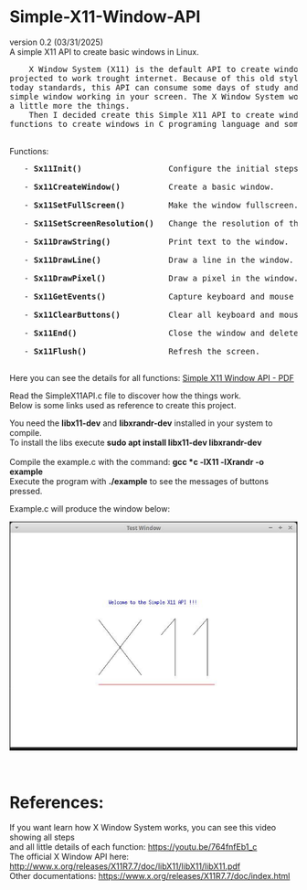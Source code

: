# Simple-X11-Window-API
version 0.2 (03/31/2025)<br>
A simple X11 API to create basic windows in Linux.<br>
<pre>    X Window System (X11) is the default API to create windows in Linux. This is a very old API
projected to work trought internet. Because of this old style of programming compared to
today standards, this API can consume some days of study and research until you get a
simple window working in your screen. The X Window System work in a asynchronous way complicating
a little more the things.
    Then I decided create this Simple X11 API to create windows in Linux. This will offer basic
functions to create windows in C programing language and some example codes.</pre>
<br>
   Functions:
<br>
<pre>
   - <b>Sx11Init()</b>                  Configure the initial steps to create windows.<br>
   - <b>Sx11CreateWindow()</b>          Create a basic window.<br>
   - <b>Sx11SetFullScreen()</b>         Make the window fullscreen.<br>
   - <b>Sx11SetScreenResolution()</b>   Change the resolution of the screen monitor to other modes.<br>
   - <b>Sx11DrawString()</b>            Print text to the window.<br>
   - <b>Sx11DrawLine()</b>              Draw a line in the window.<br>
   - <b>Sx11DrawPixel()</b>             Draw a pixel in the window.<br>
   - <b>Sx11GetEvents()</b>             Capture keyboard and mouse events.<br>
   - <b>Sx11ClearButtons()</b>          Clear all keyboard and mouse global variables.<br>
   - <b>Sx11End()</b>                   Close the window and delete all resources.<br> 
   - <b>Sx11Flush()</b>                 Refresh the screen.
   </pre>

  Here you can see the details for all functions: <a href="https://github.com/CristianoSimao/Simple-X11-Window-API/blob/main/Simple%20X11%20Window%20API.pdf">Simple X11 Window API - PDF</a>

  Read the SimpleX11API.c file to discover how the things work.<br>
  Below is some links used as reference to create this project.<br>
  
  You need the **libx11-dev** and **libxrandr-dev** installed in your system to compile.<br>
  To install the libs execute **sudo apt install libx11-dev libxrandr-dev**<br>
  <br>
  Compile the example.c with the command: **gcc \*c -lX11 -lXrandr -o example**<br>
  Execute the program with **./example** to see the messages of buttons pressed.<br>
  
  Example.c will produce the window below:<br>
  
  ![Simple X11 Window test](example01.jpg?raw=true "Simple X11 Window API test")
  
  <br>
  
  # References:
  If you want learn how X Window System works, you can see this video showing all steps <br>and all little details of each function: https://youtu.be/764fnfEb1_c
    <br>
    The official X Window API here: http://www.x.org/releases/X11R7.7/doc/libX11/libX11/libX11.pdf
    <br>
    Other documentations: https://www.x.org/releases/X11R7.7/doc/index.html
    <br>
